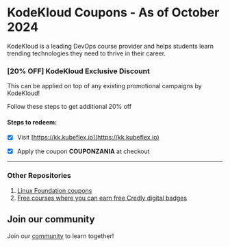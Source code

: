 # KodeKloud Coupons - As of October 2024

KodeKloud is a leading DevOps course provider and helps students learn trending technologies they need to thrive in their career.

### [20% OFF] KodeKloud Exclusive Discount

This can be applied on top of any existing promotional campaigns by KodeKloud!

Follow these steps to get additional 20% off

#### Steps to redeem:
- [x] Visit [https://kk.kubeflex.io](https://kk.kubeflex.io)
- [x] Apply the coupon **COUPONZANIA** at checkout


---
### Other Repositories

1. [Linux Foundation coupons](https://github.com/CloudNativeStudyGroup/Linux-Foundation-Coupons)
2. [Free courses where you can earn free Credly digital badges](https://github.com/CloudNativeStudyGroup/Free-Credly-Badges)

## Join our community

Join our [community](https://www.linkedin.com/groups/13092099/) to learn together!
